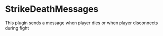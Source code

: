 # StrikeDeathMessages
This plugin sends a message when player dies or when player disconnects during fight
